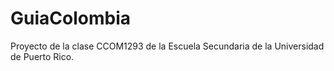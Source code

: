 # GuiaColombia
Proyecto de la clase CCOM1293 de la Escuela Secundaria de la Universidad de Puerto Rico.
